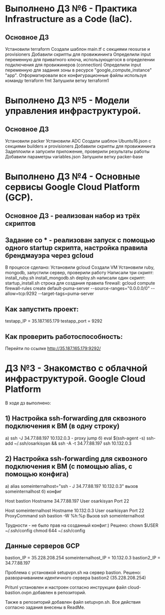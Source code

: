 # Выполнено ДЗ №6 - Практика Infrastructure as a Code (IaC).

##  Основное ДЗ
Установили terraform
Создали шаблон main.tf c секциями reosurse и provisioners
Добавили скрипты для провижининга
Определили input переменную для приватного ключа,
использующегося в определении подключения для
провижинеров (connection)
Определили input переменную для задания зоны в ресурсе
"google_compute_instance" "app". 
Отформатировали все конфигурационные файлы используя
команду terraform fmt
Запушили ветку terraform1

# Выполнено ДЗ №5 - Модели управления инфраструктурой.

##  Основное ДЗ
Установили packer
Установили ADC
Создали шаблон Ubuntu16.json c секциями builders и provisioners
Добавили скрипты для провижининга
Задеплоили и запусили приложение, проверили результаты работы
Добавили параметры variables.json 
Запушили ветку packer-base


# Выполнено ДЗ №4 - Основные сервисы Google Cloud Platform (GCP).

##  Основное ДЗ - реализован набор из трёх скриптов

## Задание со * - реализован запуск с помощью одного startup скрипта, настройка правила брендмауэра через gcloud

В процессе сделано:
Установили gcloud
Создали VM
Установили ruby, mongodb, запустили сервер, проверили работу
Написали три скрипт:
install_ruby.sh
install_mongodb.sh
deploy.sh
написали один скрипт:
startup_install.sh
строка для создания правила firewall:
gcloud compute firewall-rules create default-puma-server --source-ranges="0.0.0.0/0" --allow=tcp:9292 --target-tags=puma-server

## Как запустить проект:
testapp_IP = 35.187.165.179
testapp_port = 9292

## Как проверить работоспособность:
Перейти по ссылке http://35.187.165.179:9292/


# ДЗ №3 - Знакомство с облачной инфраструктурой. Google Cloud Platform
В ходе дз выполнено:

## 1) Настройка ssh-forwarding для сквозного подключения к ВМ (в одну строку)
а) ssh -J 34.77.88.197 10.132.0.3 - proxy jump 
б) eval $(ssh-agent -s) ssh-add ~/.ssh/osarkisyan && ssh -A -t 34.77.88.197 ssh 10.132.0.3

## 2) Настройка ssh-forwarding для сквозного подключения к ВМ (с помощью alias, с помощью конфига)
а) alias someinternalhost="ssh - J 34.77.88.197 10.132.0.3" вызов someinternalhost 
б) конфиг 

Host bastion 
Hostname 34.77.88.197 
User osarkisyan 
Port 22

Host someinternalhost 
Hostname 10.132.0.3 
User osarkisyan 
Port 22 
ProxyCommand ssh bastion -W %h:%p 
Вызов ssh someinternalhost 

Трудности - не было прав на созданный конфиг:) 
Решено: 
chown $USER ~/.ssh/config 
chmod 644 ~/.ssh/config

## Данные серверов GCP
bastion_IP = 35.228.208.254
someinternalhost_IP = 10.132.0.3
bastion2_IP = 34.77.88.197

Проблема с установкой setupvpn.sh на сервер bastion. 
Решено: разворачиванием идентичного сервера bastion2 (35.228.208.254)

Pritunl установлен и настроен согласно инструкции файл cloud-bastion.ovpn добавлен в репозиторий.

Также в репозиторий добавлен файл setupvpn.sh. Все действия согласно задания внесены в ReadMe.


